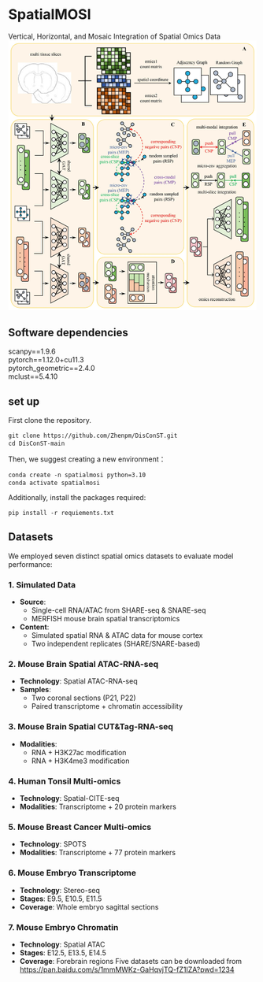 # SpatialMOSI
Vertical, Horizontal, and Mosaic Integration of Spatial Omics Data
![image](https://github.com/Zhenpm/SpatialMOSI/blob/main/overviewmosi.jpg)

## Software dependencies

scanpy==1.9.6 <br />
pytorch==1.12.0+cu11.3 <br />
pytorch_geometric==2.4.0 <br />
mclust==5.4.10 <br />

## set up

First clone the repository. 
```
git clone https://github.com/Zhenpm/DisConST.git 
cd DisConST-main
```
Then, we suggest creating a new environment： <br />
```
conda create -n spatialmosi python=3.10 
conda activate spatialmosi
```
Additionally, install the packages required: <br />
```
pip install -r requiements.txt
``` 

## Datasets

We employed seven distinct spatial omics datasets to evaluate model performance:

### 1. Simulated Data
- **Source**: 
  - Single-cell RNA/ATAC from SHARE-seq & SNARE-seq
  - MERFISH mouse brain spatial transcriptomics
- **Content**: 
  - Simulated spatial RNA & ATAC data for mouse cortex
  - Two independent replicates (SHARE/SNARE-based)

### 2. Mouse Brain Spatial ATAC-RNA-seq  
- **Technology**: Spatial ATAC-RNA-seq  
- **Samples**: 
  - Two coronal sections (P21, P22)
  - Paired transcriptome + chromatin accessibility

### 3. Mouse Brain Spatial CUT&Tag-RNA-seq
- **Modalities**:
  - RNA + H3K27ac modification
  - RNA + H3K4me3 modification 

### 4. Human Tonsil Multi-omics
- **Technology**: Spatial-CITE-seq
- **Modalities**: Transcriptome + 20 protein markers

### 5. Mouse Breast Cancer Multi-omics  
- **Technology**: SPOTS
- **Modalities**: Transcriptome + 77 protein markers

### 6. Mouse Embryo Transcriptome
- **Technology**: Stereo-seq
- **Stages**: E9.5, E10.5, E11.5
- **Coverage**: Whole embryo sagittal sections

### 7. Mouse Embryo Chromatin
- **Technology**: Spatial ATAC  
- **Stages**: E12.5, E13.5, E14.5
- **Coverage**: Forebrain regions
Five datasets can be downloaded from https://pan.baidu.com/s/1mmMWKz-GaHqvjTQ-fZ1IZA?pwd=1234
